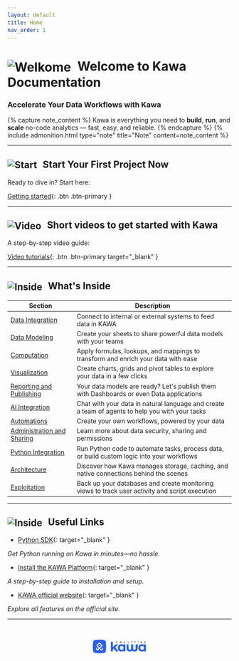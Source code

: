 ```yaml
---
layout: default
title: Home
nav_order: 1
---
```


<h1>
  <img
    src="{{ '/assets/icons/door_open.svg' | relative_url }}"
    alt="Welkome"
    width="48"
    style="vertical-align: middle; margin-right: 8px;"
  />
  Welcome to Kawa Documentation
</h1>

### Accelerate Your Data Workflows with Kawa

{% capture note_content %}
Kawa is everything you need to **build**, **run**, and **scale** no-code analytics — fast, easy, and reliable.
{% endcapture %}
{% include admonition.html
type="note"
title="Note"
content=note_content
%}

---

<h2>
  <img
    src="{{ '/assets/icons/rocket.svg' | relative_url }}"
    alt="Start"
    width="36"
    style="vertical-align: middle; margin-right: 8px;"
  />
  Start Your First Project Now
</h2>

Ready to dive in? Start here:

[Getting started](./00__getting_started.html){: .btn .btn-primary }

---
 
<h2>
  <img
    src="{{ '/assets/icons/play_circle.svg' | relative_url }}"
    alt="Video"
    width="36"
    style="vertical-align: middle; margin-right: 8px;"
  />
  Short videos to get started with Kawa
</h2>

A step-by-step video guide:

[Video tutorials](https://docs.kawa.ai/video-tutorials/english-tutorials){: .btn .btn-primary target="_blank" }

---

<h2>
  <img
    src="{{ '/assets/icons/data_table.svg' | relative_url }}"
    alt="Inside"
    width="36"
    style="vertical-align: middle; margin-right: 8px;"
  />
  What's Inside
</h2>

| Section         | Description                                                                                       |
|----------------|---------------------------------------------------------------------------------------------------|
| [Data Integration](./01_00_data_integration.html) | Connect to internal or external systems to feed data in KAWA                                      |
| [Data Modeling](./02_00_modeling.html) | Create your sheets to share powerful data models with your teams                                  |
| [Computation](03_00_computations.md) | Apply formulas, lookups, and mappings to transform and enrich your data with ease                 |
| [Visualization](./04_00_visualization.html) | Create charts, grids and pivot tables to explore your data in a few clicks                        |
| [Reporting and Publishing](./05_00_publishing.html) | Your data models are ready? Let's publish them with Dashboards or even Data applications          |
| [AI Integration](./06_00_ai_integration.html) | Chat with your data in natural language and create a team of agents to help you with your tasks   |
| [Automations](./07_00_automations.html) | Create your own workflows, powered by your data                                                   |
| [Administration and Sharing](./08_00_administration.html) | Learn more about data security, sharing and permissions                                           |
| [Python Integration](09_00_python_integration.md) | Run Python code to automate tasks, process data, or build custom logic into your workflows        |
| [Architecture](10_00_architecture.md) | Discover how Kawa manages storage, caching, and native connections behind the scenes              |
| [Exploitation](11_00_exploitation.md) | Back up your databases and create monitoring views to track user activity and script execution    |

---

<h2>
  <img
    src="{{ '/assets/icons/link.svg' | relative_url }}"
    alt="Inside"
    width="36"
    style="vertical-align: middle; margin-right: 8px;"
  />
  Useful Links
</h2>

- [Python SDK](https://github.com/kawa-analytics/kywy-documentation){: target="_blank" }

_Get Python running on Kawa in minutes—no hassle._

- [Install the KAWA Platform](https://github.com/kawa-analytics/kawa-docker-install){: target="_blank" }

_A step-by-step guide to installation and setup._

- [KAWA official website](https://www.kawa.ai){: target="_blank" }

_Explore all features on the official site._

---

<p align="center">
  <img src="./logo.png" alt="Kawa Logo" width="120" style="margin-top: 2rem;" />
</p>